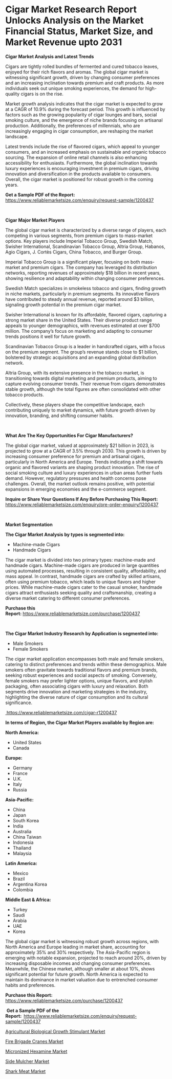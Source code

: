 <p><h1>Cigar Market Research Report Unlocks Analysis on the Market Financial Status, Market Size, and Market Revenue upto 2031</h1></p><p><strong>Cigar Market Analysis and Latest Trends</strong></p>
<p><p>Cigars are tightly rolled bundles of fermented and cured tobacco leaves, enjoyed for their rich flavors and aromas. The global cigar market is witnessing significant growth, driven by changing consumer preferences and an increasing inclination towards premium and craft products. As more individuals seek out unique smoking experiences, the demand for high-quality cigars is on the rise.</p><p>Market growth analysis indicates that the cigar market is expected to grow at a CAGR of 10.9% during the forecast period. This growth is influenced by factors such as the growing popularity of cigar lounges and bars, social smoking culture, and the emergence of niche brands focusing on artisanal production. Additionally, the preferences of millennials, who are increasingly engaging in cigar consumption, are reshaping the market landscape.</p><p>Latest trends include the rise of flavored cigars, which appeal to younger consumers, and an increased emphasis on sustainable and organic tobacco sourcing. The expansion of online retail channels is also enhancing accessibility for enthusiasts. Furthermore, the global inclination towards luxury experiences is encouraging investment in premium cigars, driving innovation and diversification in the products available to consumers. Overall, the cigar market is positioned for robust growth in the coming years.</p></p>
<p><strong>Get a Sample PDF of the Report:&nbsp;</strong> <a href="https://www.reliablemarketsize.com/enquiry/request-sample/1200437">https://www.reliablemarketsize.com/enquiry/request-sample/1200437</a></p>
<p>&nbsp;</p>
<p><strong>Cigar Major Market Players</strong></p>
<p><p>The global cigar market is characterized by a diverse range of players, each competing in various segments, from premium cigars to mass-market options. Key players include Imperial Tobacco Group, Swedish Match, Swisher International, Scandinavian Tobacco Group, Altria Group, Habanos, Agio Cigars, J. Cortès Cigars, China Tobacco, and Burger Group.</p><p>Imperial Tobacco Group is a significant player, focusing on both mass-market and premium cigars. The company has leveraged its distribution networks, reporting revenues of approximately $18 billion in recent years, showing resilience and adaptability within changing consumer preferences.</p><p>Swedish Match specializes in smokeless tobacco and cigars, finding growth in niche markets, particularly in premium segments. Its innovative flavors have contributed to steady annual revenue, reported around $3 billion, signaling growth potential in the premium cigar market.</p><p>Swisher International is known for its affordable, flavored cigars, capturing a strong market share in the United States. Their diverse product range appeals to younger demographics, with revenues estimated at over $700 million. The company’s focus on marketing and adapting to consumer trends positions it well for future growth.</p><p>Scandinavian Tobacco Group is a leader in handcrafted cigars, with a focus on the premium segment. The group’s revenue stands close to $1 billion, bolstered by strategic acquisitions and an expanding global distribution network.</p><p>Altria Group, with its extensive presence in the tobacco market, is transitioning towards digital marketing and premium products, aiming to capture evolving consumer trends. Their revenue from cigars demonstrates stable growth, although the total figures are often consolidated with other tobacco products.</p><p>Collectively, these players shape the competitive landscape, each contributing uniquely to market dynamics, with future growth driven by innovation, branding, and shifting consumer habits.</p></p>
<p>&nbsp;</p>
<p><strong>What Are The Key Opportunities For Cigar Manufacturers?</strong></p>
<p><p>The global cigar market, valued at approximately $21 billion in 2023, is projected to grow at a CAGR of 3.5% through 2030. This growth is driven by increasing consumer preference for premium and artisanal cigars, particularly in North America and Europe. Trends indicating a shift towards organic and flavored variants are shaping product innovation. The rise of social smoking culture and luxury experiences in urban areas further fuels demand. However, regulatory pressures and health concerns pose challenges. Overall, the market outlook remains positive, with potential expansions in emerging economies and the e-commerce segment.</p></p>
<p><strong>Inquire or Share Your Questions If Any Before Purchasing This Report:</strong> <a href="https://www.reliablemarketsize.com/enquiry/pre-order-enquiry/1200437">https://www.reliablemarketsize.com/enquiry/pre-order-enquiry/1200437</a></p>
<p>&nbsp;</p>
<p><strong>Market Segmentation</strong></p>
<p><strong>The Cigar Market Analysis by types is segmented into:</strong></p>
<p><ul><li>Machine-made Cigars</li><li>Handmade Cigars</li></ul></p>
<p><p>The cigar market is divided into two primary types: machine-made and handmade cigars. Machine-made cigars are produced in large quantities using automated processes, resulting in consistent quality, affordability, and mass appeal. In contrast, handmade cigars are crafted by skilled artisans, often using premium tobacco, which leads to unique flavors and higher prices. While machine-made cigars cater to the casual smoker, handmade cigars attract enthusiasts seeking quality and craftsmanship, creating a diverse market catering to different consumer preferences.</p></p>
<p><strong>Purchase this Report:&nbsp;</strong><a href="https://www.reliablemarketsize.com/purchase/1200437">https://www.reliablemarketsize.com/purchase/1200437</a></p>
<p>&nbsp;</p>
<p><strong>The Cigar Market Industry Research by Application is segmented into:</strong></p>
<p><ul><li>Male Smokers</li><li>Female Smokers</li></ul></p>
<p><p>The cigar market application encompasses both male and female smokers, catering to distinct preferences and trends within these demographics. Male smokers often gravitate towards traditional flavors and premium brands, seeking robust experiences and social aspects of smoking. Conversely, female smokers may prefer lighter options, unique flavors, and stylish packaging, often associating cigars with luxury and relaxation. Both segments drive innovation and marketing strategies in the industry, highlighting the diverse nature of cigar consumption and its cultural significance.</p></p>
<p><a href="https://www.reliablemarketsize.com/cigar-r1200437">&nbsp;https://www.reliablemarketsize.com/cigar-r1200437</a></p>
<p><strong>In terms of Region, the Cigar Market Players available by Region are:</strong></p>
<p>
    <p> <strong> North America: </strong>
        <ul>
            <li>United States</li>
            <li>Canada</li>
        </ul>
        </p> 
    <p> <strong> Europe: </strong>
        <ul>
            <li>Germany</li>
            <li>France</li>
            <li>U.K.</li>
            <li>Italy</li>
            <li>Russia</li>
        </ul>
        </p> 
    <p> <strong> Asia-Pacific: </strong>
        <ul>
            <li>China</li>
            <li>Japan</li>
            <li>South Korea</li>
            <li>India</li>
            <li>Australia</li>
            <li>China Taiwan</li>
            <li>Indonesia</li>
            <li>Thailand</li>
            <li>Malaysia</li>
        </ul>
        </p> 
    <p> <strong> Latin America: </strong>
        <ul>
            <li>Mexico</li>
            <li>Brazil</li>
            <li>Argentina Korea</li>
            <li>Colombia</li>
        </ul>
        </p> 
    <p> <strong> Middle East & Africa: </strong>
        <ul>
            <li>Turkey</li>
            <li>Saudi</li>
            <li>Arabia</li>
            <li>UAE</li>
            <li>Korea</li>
        </ul>
    </p>
    </p>
<p><p>The global cigar market is witnessing robust growth across regions, with North America and Europe leading in market share, accounting for approximately 35% and 30% respectively. The Asia-Pacific region is emerging with notable expansion, projected to reach around 20%, driven by increasing disposable incomes and changing consumer preferences. Meanwhile, the Chinese market, although smaller at about 10%, shows significant potential for future growth. North America is expected to maintain its dominance in market valuation due to entrenched consumer habits and preferences.</p></p>
<p><strong>Purchase this Report: </strong><a href="https://www.reliablemarketsize.com/purchase/1200437">https://www.reliablemarketsize.com/purchase/1200437</a></p>
<p>&nbsp;<strong>Get a Sample PDF of the Report:&nbsp;&nbsp;</strong><a href="https://www.reliablemarketsize.com/enquiry/request-sample/1200437">https://www.reliablemarketsize.com/enquiry/request-sample/1200437</a></p>
<p><strong></strong></p>
<p><p><a href="https://issuu.com/reportprime-2/docs/agricultural-biological-growth-stim_204ae872133d11">Agricultural Biological Growth Stimulant Market</a></p><p><a href="https://www.linkedin.com/pulse/navigating-fire-brigade-cranes-market-expert-analysis-forecast-xneec?trackingId=IBRbaFg4T3mKdcmD5EgSPQ%3D%3D">Fire Brigade Cranes Market</a></p><p><a href="https://issuu.com/reportprime-2/docs/micronized-hexamine-market-size-203_4e7b91ee724b2e">Micronized Hexamine Market</a></p><p><a href="https://www.linkedin.com/pulse/side-mulcher-market-size-growing-cagr-149-report-covers-analysis-k8l9c?trackingId=2OrZ3OWkT0OCa3ZJh5gcBg%3D%3D">Side Mulcher Market</a></p><p><a href="https://www.linkedin.com/pulse/global-shark-meat-industry-analysis-report-market-size-share-tcmse?trackingId=Qz5BCjhxTU%2BmeQbu2G%2BcgQ%3D%3D">Shark Meat Market</a></p></p>